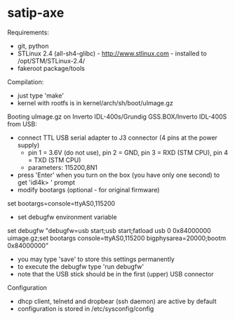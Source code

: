 # satip-axe

Requirements:

  - git, python
  - STLinux 2.4 (all-sh4-glibc) - http://www.stlinux.com - installed to /opt/STM/STLinux-2.4/
  - fakeroot package/tools

Compilation:

  - just type 'make'
  - kernel with rootfs is in kernel/arch/sh/boot/uImage.gz

Booting uImage.gz on Inverto IDL-400s/Grundig GSS.BOX/Inverto IDL-400S from USB:

  - connect TTL USB serial adapter to J3 connector (4 pins at the power supply)
    - pin 1 = 3.6V (do not use), pin 2 = GND, pin 3 = RXD (STM CPU), pin 4 = TXD (STM CPU)
    - parameters: 115200,8N1
  - press 'Enter' when you turn on the box (you have only one second) to get 'idl4k> ' prompt
  - modify bootargs (optional - for original firmware)

  set bootargs=console=ttyAS0,115200

  - set debugfw environment variable

  set debugfw "debugfw=usb start;usb start;fatload usb 0 0x84000000 uimage.gz;set bootargs console=ttyAS0,115200 bigphysarea=20000;bootm 0x84000000"

  - you may type 'save' to store this settings permanently
  - to execute the debugfw type 'run debugfw'
  - note that the USB stick should be in the first (upper) USB connector

Configuration

  - dhcp client, telnetd and dropbear (ssh daemon) are active by default
  - configuration is stored in /etc/sysconfig/config
